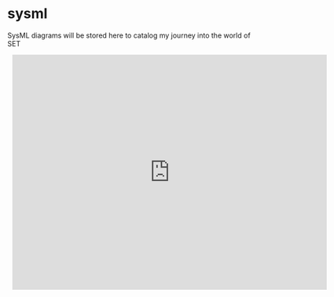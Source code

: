 # sysml
SysML diagrams will be stored here to catalog my journey into the world of SET

<div style="width: 640px; height: 480px; margin: 10px; position: relative;"><iframe allowfullscreen frameborder="0" style="width:640px; height:480px" src="https://lucid.app/documents/embedded/20e520af-b448-4ba2-8040-9c3e96212213" id="LP3IEuRyVhP~"></iframe></div>
